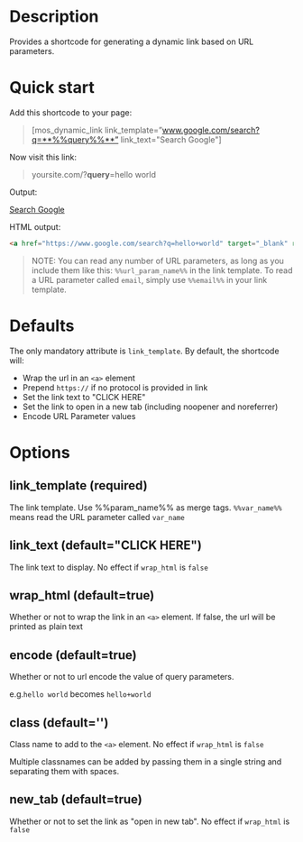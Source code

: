 # Description

Provides a shortcode for generating a dynamic link based on URL parameters.

# Quick start

Add this shortcode to your page:
> [mos_dynamic_link link_template=”www.google.com/search?q=**%%query%%**” link_text="Search Google"]

Now visit this link:

> yoursite.com/?**query**=hello world

Output:

<a href="https://www.google.com/search?q=hello+world" target="_blank" rel="noopener noreferrer">Search Google</a>

HTML output:

```html
<a href="https://www.google.com/search?q=hello+world" target="_blank" rel="noopener noreferrer">Search Google</a>
```

> NOTE: You can read any number of URL parameters, as long as you include them like this: `%%url_param_name%%` in the link template. To read a URL parameter called `email`, simply use `%%email%%` in your link template.

# Defaults

The only mandatory attribute is `link_template`. By default, the shortcode will:

- Wrap the url in an `<a>` element
- Prepend `https://` if no protocol is provided in link
- Set the link text to "CLICK HERE"
- Set the link to open in a new tab (including noopener and noreferrer)
- Encode URL Parameter values

# Options

## link_template (required)

The link template. Use %%param_name%% as merge tags. `%%var_name%%` means read the URL parameter called `var_name`

## link_text (default="CLICK HERE")

The link text to display. No effect if `wrap_html` is `false`

## wrap_html (default=true)

Whether or not to wrap the link in an `<a>` element. If false, the url will be printed as plain text


## encode (default=true)

Whether or not to url encode the value of query parameters.

e.g.`hello world` becomes `hello+world`

## class (default='')

Class name to add to the `<a>` element. No effect if `wrap_html` is `false`

Multiple classnames can be added by passing them in a single string and separating them with spaces.

## new_tab (default=true)

Whether or not to set the link as "open in new tab". No effect if `wrap_html` is `false`